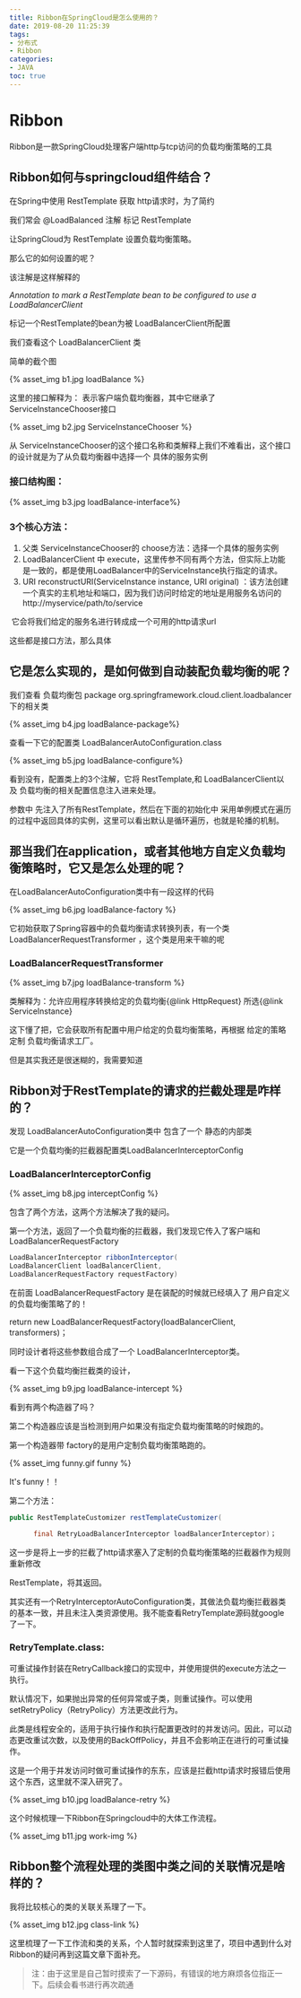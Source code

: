 ```yaml
---
title: Ribbon在SpringCloud是怎么使用的？
date: 2019-08-20 11:25:39
tags:
- 分布式
- Ribbon
categories:
- JAVA
toc: true
---
```




# Ribbon

Ribbon是一款SpringCloud处理客户端http与tcp访问的负载均衡策略的工具



## Ribbon如何与springcloud组件结合？

在Spring中使用 RestTemplate 获取 http请求时，为了简约

我们常会 @LoadBalanced 注解 标记 RestTemplate

让SpringCloud为 RestTemplate 设置负载均衡策略。

那么它的如何设置的呢？

<!--more-->

该注解是这样解释的

*Annotation to mark a RestTemplate bean to be configured to use a LoadBalancerClient*



标记一个RestTemplate的bean为被 LoadBalancerClient所配置

我们查看这个 LoadBalancerClient 类

简单的截个图

{% asset_img b1.jpg loadBalance %}

这里的接口解释为： 表示客户端负载均衡器，其中它继承了 ServiceInstanceChooser接口

{% asset_img b2.jpg ServiceInstanceChooser %}

从 ServiceInstanceChooser的这个接口名称和类解释上我们不难看出，这个接口的设计就是为了从负载均衡器中选择一个 具体的服务实例

### 接口结构图：

{% asset_img b3.jpg loadBalance-interface%}


### 3个核心方法：

1. 父类 ServiceInstanceChooser的 choose方法：选择一个具体的服务实例
2. LoadBalancerClient 中 execute，这里传参不同有两个方法，但实际上功能是一致的，都是使用LoadBalancer中的ServiceInstance执行指定的请求。
3. URI reconstructURI(ServiceInstance instance, URI original) ：该方法创建一个真实的主机地址和端口，因为我们访问时给定的地址是用服务名访问的 http://myservice/path/to/service 

​      它会将我们给定的服务名进行转成成一个可用的http请求url

这些都是接口方法，那么具体



## 它是怎么实现的，是如何做到自动装配负载均衡的呢？

我们查看 负载均衡包 package org.springframework.cloud.client.loadbalancer 下的相关类

{% asset_img b4.jpg loadBalance-package%}

查看一下它的配置类 LoadBalancerAutoConfiguration.class

{% asset_img b5.jpg loadBalance-configure%}

看到没有，配置类上的3个注解，它将 RestTemplate,和 LoadBalancerClient以及 负载均衡的相关配置信息注入进来处理。

参数中 先注入了所有RestTemplate，然后在下面的初始化中 采用单例模式在遍历的过程中返回具体的实例，这里可以看出默认是循环遍历，也就是轮播的机制。


## 那当我们在application，或者其他地方自定义负载均衡策略时，它又是怎么处理的呢？

在LoadBalancerAutoConfiguration类中有一段这样的代码

{% asset_img b6.jpg loadBalance-factory %}

它初始获取了Spring容器中的负载均衡请求转换列表，有一个类 LoadBalancerRequestTransformer ，这个类是用来干嘛的呢


### LoadBalancerRequestTransformer 

{% asset_img b7.jpg loadBalance-transform %}

类解释为：允许应用程序转换给定的负载均衡{@link HttpRequest} 所选{@link ServiceInstance}

这下懂了把，它会获取所有配置中用户给定的负载均衡策略，再根据 给定的策略定制 负载均衡请求工厂。



但是其实我还是很迷糊的，我需要知道


## Ribbon对于RestTemplate的请求的拦截处理是咋样的？

发现 LoadBalancerAutoConfiguration类中 包含了一个 静态的内部类 

它是一个负载均衡的拦截器配置类LoadBalancerInterceptorConfig


###  LoadBalancerInterceptorConfig

{% asset_img b8.jpg interceptConfig %}

包含了两个方法，这两个方法解决了我的疑问。

第一个方法，返回了一个负载均衡的拦截器，我们发现它传入了客户端和 LoadBalancerRequestFactory

```java
LoadBalancerInterceptor ribbonInterceptor(
LoadBalancerClient loadBalancerClient,
LoadBalancerRequestFactory requestFactory)
```

在前面 LoadBalancerRequestFactory 是在装配的时候就已经填入了 用户自定义的负载均衡策略了的！

return new LoadBalancerRequestFactory(loadBalancerClient, transformers)；

同时设计者将这些参数组合成了一个 LoadBalancerInterceptor类。

看一下这个负载均衡拦截类的设计，

{% asset_img b9.jpg loadBalance-intercept %}

看到有两个构造器了吗？

第二个构造器应该是当检测到用户如果没有指定负载均衡策略的时候跑的。

第一个构造器带 factory的是用户定制负载均衡策略跑的。

{% asset_img funny.gif funny %}

It's funny！！

第二个方法：

```java
public RestTemplateCustomizer restTemplateCustomizer(

​      final RetryLoadBalancerInterceptor loadBalancerInterceptor)；
```

这一步是将上一步的拦截了http请求塞入了定制的负载均衡策略的拦截器作为规则重新修改

RestTemplate，将其返回。



其实还有一个RetryInterceptorAutoConfiguration类，其做法负载均衡拦截器类的基本一致，并且未注入类资源使用。我不能查看RetryTemplate源码就google了一下。



### RetryTemplate.class:

可重试操作封装在RetryCallback接口的实现中，并使用提供的execute方法之一执行。

默认情况下，如果抛出异常的任何异常或子类，则重试操作。可以使用setRetryPolicy（RetryPolicy）方法更改此行为。

此类是线程安全的，适用于执行操作和执行配置更改时的并发访问。因此，可以动态更改重试次数，以及使用的BackOffPolicy，并且不会影响正在进行的可重试操作。



这是一个用于并发访问时做可重试操作的东东，应该是拦截http请求时报错后使用这个东西，这里就不深入研究了。

{% asset_img b10.jpg loadBalance-retry %}

这个时候梳理一下Ribbon在Springcloud中的大体工作流程。

{% asset_img b11.jpg work-img %}



## Ribbon整个流程处理的类图中类之间的关联情况是啥样的？

我将比较核心的类的关联关系理了一下。

{% asset_img b12.jpg class-link %}

这里梳理了一下工作流和类的关系，个人暂时就探索到这里了，项目中遇到什么对Ribbon的疑问再到这篇文章下面补充。

> 注：由于这里是自己暂时摸索了一下源码，有错误的地方麻烦各位指正一下。后续会看书进行再次疏通
